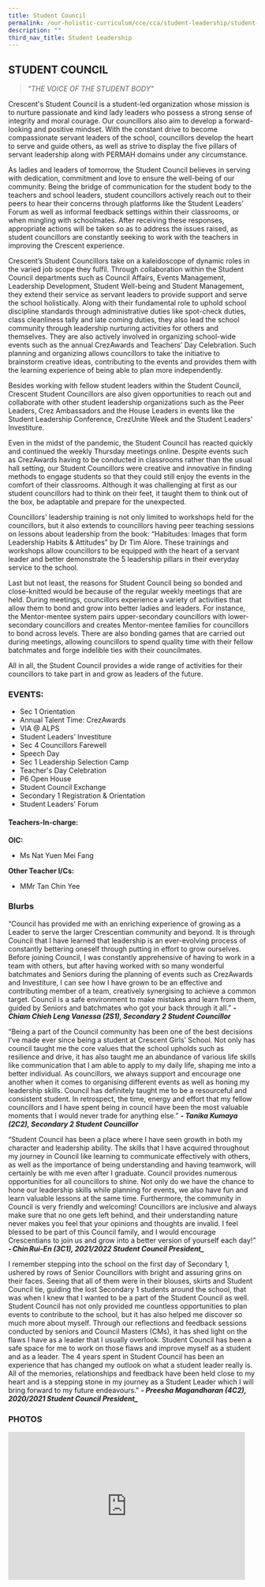 ```yaml
---
title: Student Council
permalink: /our-holistic-curriculum/cce/cca/student-leadership/student-council/
description: ""
third_nav_title: Student Leadership
---
```

## **STUDENT COUNCIL**

>*"THE VOICE OF THE STUDENT BODY"*

Crescent's Student Council is a student-led organization whose mission is to nurture passionate and kind lady leaders who possess a strong sense of integrity and moral courage. Our councillors also aim to develop a forward-looking and positive mindset. With the constant drive to become compassionate servant leaders of the school, councillors develop the heart to serve and guide others, as well as strive to display the five pillars of servant leadership along with PERMAH domains under any circumstance. 

As ladies and leaders of tomorrow, the Student Council believes in serving with dedication, commitment and love to ensure the well-being of our community. Being the bridge of communication for the student body to the teachers and school leaders, student councillors actively reach out to their peers to hear their concerns through platforms like the Student Leaders’ Forum as well as informal feedback settings within their classrooms, or when mingling with schoolmates. After receiving these responses, appropriate actions will be taken so as to address the issues raised, as student councillors are constantly seeking to work with the teachers in improving the Crescent experience. 

Crescent’s Student Councillors take on a kaleidoscope of dynamic roles in the varied job scope they fulfil. Through collaboration within the Student Council departments such as Council Affairs, Events Management, Leadership Development, Student Well-being and Student Management, they extend their service as servant leaders to provide support and serve the school holistically. Along with their fundamental role to uphold school discipline standards through administrative duties like spot-check duties, class cleanliness tally and late coming duties, they also lead the school community through leadership nurturing activities for others and themselves. They are also actively involved in organizing school-wide events such as the annual CrezAwards and Teachers’ Day Celebration. Such planning and organizing allows councillors to take the initiative to brainstorm creative ideas, contributing to the events and provides them with the learning experience of being able to plan more independently.  

Besides working with fellow student leaders within the Student Council, Crescent Student Councillors are also given opportunities to reach out and collaborate with other student leadership organizations such as the Peer Leaders, Crez Ambassadors and the House Leaders in events like the Student Leadership Conference, CrezUnite Week and the Student Leaders' Investiture. 

Even in the midst of the pandemic, the Student Council has reacted quickly and continued the weekly Thursday meetings online. Despite events such as CrezAwards having to be conducted in classrooms rather than the usual hall setting, our Student Councillors were creative and innovative in finding methods to engage students so that they could still enjoy the events in the comfort of their classrooms. Although it was challenging at first as our student councillors had to think on their feet, it taught them to think out of the box, be adaptable and prepare for the unexpected.  

Councillors' leadership training is not only limited to workshops held for the councillors, but it also extends to councillors having peer teaching sessions on lessons about leadership from the book: “Habitudes: Images that form Leadership Habits & Attitudes” by Dr Tim Alore. These trainings and workshops allow councillors to be equipped with the heart of a servant leader and better demonstrate the 5 leadership pillars in their everyday service to the school.     

Last but not least, the reasons for Student Council being so bonded and close-knitted would be because of the regular weekly meetings that are held. During meetings, councillors experience a variety of activities that allow them to bond and grow into better ladies and leaders. For instance, the Mentor-mentee system pairs upper-secondary councillors with lower-secondary councillors and creates Mentor-mentee families for councillors to bond across levels. There are also bonding games that are carried out during meetings, allowing councillors to spend quality time with their fellow batchmates and forge indelible ties with their councilmates.  

All in all, the Student Council provides a wide range of activities for their councillors to take part in and grow as leaders of the future.

### **EVENTS:**
* Sec 1 Orientation 
* Annual Talent Time: CrezAwards 
* VIA @ ALPS
* Student Leaders’ Investiture 
* Sec 4 Councillors Farewell 
* Speech Day
* Sec 1 Leadership Selection Camp
* Teacher's Day Celebration 
* P6 Open House
* Student Council Exchange
* Secondary 1 Registration & Orientation  
* Student Leaders' Forum


#### **Teachers-In-charge:**
**OIC:**  
* Ms Nat Yuen Mei Fang  
  
**Other Teacher I/Cs:**  
* MMr Tan Chin Yee


### **Blurbs**

“Council has provided me with an enriching experience of growing as a Leader to serve the larger Crescentian community and beyond. It is through Council that I have learned that leadership is an ever-evolving process of constantly bettering oneself through putting in effort to grow ourselves. Before joining Council, I was constantly apprehensive of having to work in a team with others, but after having worked with so many wonderful batchmates and Seniors during the planning of events such as CrezAwards and Investiture, I can see how I have grown to be an effective and contributing member of a team, creatively synergising to achieve a common target. Council is a safe environment to make mistakes and learn from them, guided by Seniors and batchmates who got your back through it all.”
***- Chiam Chieh Leng Vanessa (2S1), Secondary 2 Student Councillor***

“Being a part of the Council community has been one of the best decisions I’ve made ever since being a student at Crescent Girls’ School. Not only has council taught me the core values that the school upholds such as resilience and drive, it has also taught me an abundance of various life skills like communication that I am able to apply to my daily life, shaping me into a better individual. As councillors, we always support and encourage one another when it comes to organising different events as well as honing my leadership skills. Council has definitely taught me to be a resourceful and consistent student. In retrospect, the time, energy and effort that my fellow councillors and I have spent being in council have been the most valuable moments that I would never trade for anything else.”
***- Tanika Kumaya (2C2), Secondary 2 Student Councillor***

“Student Council has been a place where I have seen growth in both my character and leadership ability. The skills that I have acquired throughout my journey in Council like learning to communicate effectively with others, as well as the importance of being understanding and having teamwork, will certainly be with me even after I graduate. Council provides numerous opportunities for all councillors to shine. Not only do we have the chance to hone our leadership skills while planning for events, we also have fun and learn valuable lessons at the same time. Furthermore, the community in Council is very friendly and welcoming! Councillors are inclusive and always make sure that no one gets left behind, and their understanding nature never makes you feel that your opinions and thoughts are invalid. I feel blessed to be part of this Council family, and I would encourage Crescentians to join us and grow into a better version of yourself each day!”  
***- Chin Rui-En (3C1), 2021/2022 Student Council President_***

I remember stepping into the school on the first day of Secondary 1, ushered by rows of Senior Councillors with bright and assuring grins on their faces. Seeing that all of them were in their blouses, skirts and Student Council tie, guiding the lost Secondary 1 students around the school, that was when I knew that I wanted to be a part of the Student Council as well.  
Student Council has not only provided me countless opportunities to plan events to contribute to the school, but it has also helped me discover so much more about myself. Through our reflections and feedback sessions conducted by seniors and Council Masters (CMs), it has shed light on the flaws I have as a leader that I usually overlook. Student Council has been a safe space for me to work on those flaws and improve myself as a student and as a leader. The 4 years spent in Student Council has been an experience that has changed my outlook on what a student leader really is. All of the memories, relationships and feedback have been held close to my heart and is a stepping stone in my journey as a Student Leader which I will bring forward to my future endeavours."
***- Preesha Magandharan (4C2), 2020/2021 Student Council President_***



### **PHOTOS** ###

<iframe src="https://docs.google.com/presentation/d/e/2PACX-1vRXATBE9jJevH2HL1cD98xZpwbhbcKi5oRTkCs0duTMUWaoRPMNUvyamkuKblfOqRgN75amKh_CWKUP/embed?start=true&loop=true&delayms=3000" frameborder="0" width="480" height="299" allowfullscreen="true"></iframe>